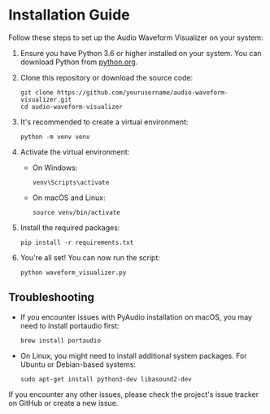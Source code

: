 # Installation Guide

Follow these steps to set up the Audio Waveform Visualizer on your system:

1. Ensure you have Python 3.6 or higher installed on your system. You can download Python from [python.org](https://www.python.org/downloads/).

2. Clone this repository or download the source code:
   ```
   git clone https://github.com/yourusername/audio-waveform-visualizer.git
   cd audio-waveform-visualizer
   ```

3. It's recommended to create a virtual environment:
   ```
   python -m venv venv
   ```

4. Activate the virtual environment:
   - On Windows:
     ```
     venv\Scripts\activate
     ```
   - On macOS and Linux:
     ```
     source venv/bin/activate
     ```

5. Install the required packages:
   ```
   pip install -r requirements.txt
   ```

6. You're all set! You can now run the script:
   ```
   python waveform_visualizer.py
   ```

## Troubleshooting

- If you encounter issues with PyAudio installation on macOS, you may need to install portaudio first:
  ```
  brew install portaudio
  ```

- On Linux, you might need to install additional system packages. For Ubuntu or Debian-based systems:
  ```
  sudo apt-get install python3-dev libasound2-dev
  ```

If you encounter any other issues, please check the project's issue tracker on GitHub or create a new issue.
